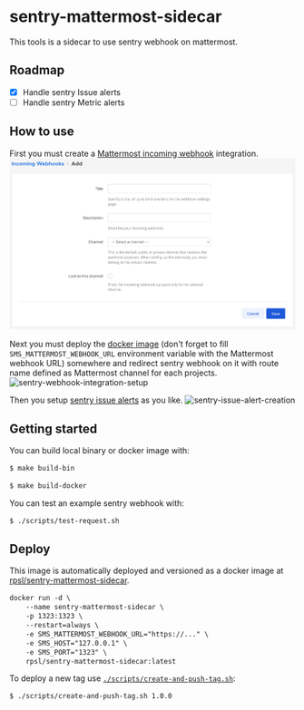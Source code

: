 # sentry-mattermost-sidecar

This tools is a sidecar to use sentry webhook on mattermost.

## Roadmap

- [x] Handle sentry Issue alerts
- [ ] Handle sentry Metric alerts

## How to use

First you must create a [Mattermost incoming webhook](https://docs.mattermost.com/developer/webhooks-incoming.html)
integration.
![mattermost-incoming-webhook-integration-setup](docs/assets/mattermost-incoming-webhook-integration-setup.png)

Next you must deploy the [docker image](https://hub.docker.com/r/rpsl/sentry-mattermost-sidecar) (don't forget to
fill `SMS_MATTERMOST_WEBHOOK_URL` environment variable with the Mattermost webhook URL) somewhere and redirect sentry
webhook on it with route name defined as Mattermost channel for each projects.
![sentry-webhook-integration-setup](docs/assets/sentry-webhook-integration-setup.png)

Then you setup [sentry issue alerts](https://docs.sentry.io/product/alerts/) as you like.
![sentry-issue-alert-creation](docs/assets/sentry-issue-alert-creation.png)

## Getting started

You can build local binary or docker image with:

```sh
$ make build-bin
```

```sh
$ make build-docker
```

You can test an example sentry webhook with:

```sh
$ ./scripts/test-request.sh
```

## Deploy

This image is automatically deployed and versioned as a docker image
at [rpsl/sentry-mattermost-sidecar](https://hub.docker.com/r/rpsl/sentry-mattermost-sidecar).

```shell
docker run -d \
	--name sentry-mattermost-sidecar \
	-p 1323:1323 \
	--restart=always \
	-e SMS_MATTERMOST_WEBHOOK_URL="https://..." \
	-e SMS_HOST="127.0.0.1" \
	-e SMS_PORT="1323" \
	rpsl/sentry-mattermost-sidecar:latest
```

To deploy a new tag use [`./scripts/create-and-push-tag.sh`](scripts/create-and-push-tag.sh):

```sh
$ ./scripts/create-and-push-tag.sh 1.0.0
```